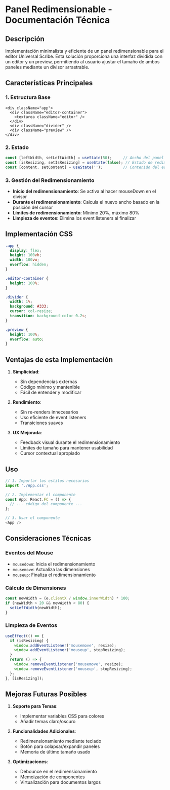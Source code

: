 # Panel Redimensionable - Documentación Técnica

## Descripción
Implementación minimalista y eficiente de un panel redimensionable para el editor Universal Scribe. Esta solución proporciona una interfaz dividida con un editor y un preview, permitiendo al usuario ajustar el tamaño de ambos paneles mediante un divisor arrastrable.

## Características Principales

### 1. Estructura Base
```tsx
<div className="app">
  <div className="editor-container">
    <textarea className="editor" />
  </div>
  <div className="divider" />
  <div className="preview" />
</div>
```

### 2. Estado
```typescript
const [leftWidth, setLeftWidth] = useState(50);     // Ancho del panel izquierdo en %
const [isResizing, setIsResizing] = useState(false); // Estado de redimensionamiento
const [content, setContent] = useState('');         // Contenido del editor
```

### 3. Gestión del Redimensionamiento
- **Inicio del redimensionamiento**: Se activa al hacer mouseDown en el divisor
- **Durante el redimensionamiento**: Calcula el nuevo ancho basado en la posición del cursor
- **Límites de redimensionamiento**: Mínimo 20%, máximo 80%
- **Limpieza de eventos**: Elimina los event listeners al finalizar

## Implementación CSS

```css
.app {
  display: flex;
  height: 100vh;
  width: 100vw;
  overflow: hidden;
}

.editor-container {
  height: 100%;
}

.divider {
  width: 1%;
  background: #333;
  cursor: col-resize;
  transition: background-color 0.2s;
}

.preview {
  height: 100%;
  overflow: auto;
}
```

## Ventajas de esta Implementación

1. **Simplicidad**: 
   - Sin dependencias externas
   - Código mínimo y mantenible
   - Fácil de entender y modificar

2. **Rendimiento**:
   - Sin re-renders innecesarios
   - Uso eficiente de event listeners
   - Transiciones suaves

3. **UX Mejorada**:
   - Feedback visual durante el redimensionamiento
   - Límites de tamaño para mantener usabilidad
   - Cursor contextual apropiado

## Uso

```typescript
// 1. Importar los estilos necesarios
import './App.css';

// 2. Implementar el componente
const App: React.FC = () => {
  // ... código del componente ...
};

// 3. Usar el componente
<App />
```

## Consideraciones Técnicas

### Eventos del Mouse
- `mousedown`: Inicia el redimensionamiento
- `mousemove`: Actualiza las dimensiones
- `mouseup`: Finaliza el redimensionamiento

### Cálculo de Dimensiones
```typescript
const newWidth = (e.clientX / window.innerWidth) * 100;
if (newWidth > 20 && newWidth < 80) {
  setLeftWidth(newWidth);
}
```

### Limpieza de Eventos
```typescript
useEffect(() => {
  if (isResizing) {
    window.addEventListener('mousemove', resize);
    window.addEventListener('mouseup', stopResizing);
  }
  return () => {
    window.removeEventListener('mousemove', resize);
    window.removeEventListener('mouseup', stopResizing);
  };
}, [isResizing]);
```

## Mejoras Futuras Posibles

1. **Soporte para Temas**:
   - Implementar variables CSS para colores
   - Añadir temas claro/oscuro

2. **Funcionalidades Adicionales**:
   - Redimensionamiento mediante teclado
   - Botón para colapsar/expandir paneles
   - Memoria de último tamaño usado

3. **Optimizaciones**:
   - Debounce en el redimensionamiento
   - Memoización de componentes
   - Virtualización para documentos largos 